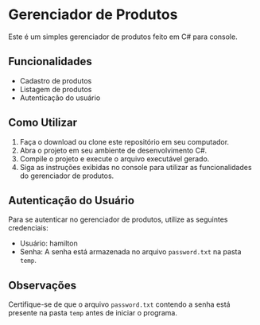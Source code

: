 # Gerenciador de Produtos

Este é um simples gerenciador de produtos feito em C# para console.

## Funcionalidades

- Cadastro de produtos
- Listagem de produtos
- Autenticação do usuário

## Como Utilizar

1. Faça o download ou clone este repositório em seu computador.
2. Abra o projeto em seu ambiente de desenvolvimento C#.
3. Compile o projeto e execute o arquivo executável gerado.
4. Siga as instruções exibidas no console para utilizar as funcionalidades do gerenciador de produtos.

## Autenticação do Usuário

Para se autenticar no gerenciador de produtos, utilize as seguintes credenciais:

- Usuário: hamilton
- Senha: A senha está armazenada no arquivo `password.txt` na pasta `temp`.

## Observações

Certifique-se de que o arquivo `password.txt` contendo a senha está presente na pasta `temp` antes de iniciar o programa.


